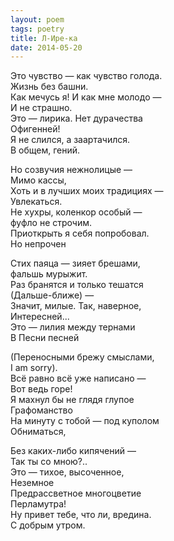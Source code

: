 ```yaml
---
layout: poem
tags: poetry
title: Л-Ире-ка
date: 2014-05-20
---
```


Это чувство — как чувство голода.<br>
Жизнь без башни.<br>
Как мечусь я! И как мне молодо —<br>
И не страшно.<br>
Это — лирика. Нет дурачества<br>
Офигенней!<br>
Я не слился, а заартачился.<br>
В общем, гений.<br>

Но созвучия нежнолицые —<br>
Мимо кассы,<br>
Хоть и в лучших моих традициях —<br>
Увлекаться.<br>
Не хухры, коленкор особый —<br>
фуфло не строчим.<br>
Приоткрыть я себя попробовал.<br>
Но непрочен<br>

Стих паяца — зияет брешами,<br>
фальшь мурыжит.<br>
Раз бранятся и только тешатся<br>
(Дальше-ближе) —<br>
Значит, милые. Так, наверное,<br>
Интересней...<br>
Это — лилия между тернами<br>
В Песни песней<br>

(Переносными брежу смыслами,<br>
I am sorry).<br>
Всё равно всё уже написано —<br>
Вот ведь горе!<br>
Я махнул бы не глядя глупое<br>
Графоманство<br>
На минуту с тобой — под куполом<br>
Обниматься,<br>

Без каких-либо кипячений —<br>
Так ты со мною?..<br>
Это — тихое, высоченное,<br>
Неземное<br>
Предрассветное многоцветие<br>
Перламутра!<br>
Ну привет тебе, что ли, вредина.<br>
С добрым утром.
